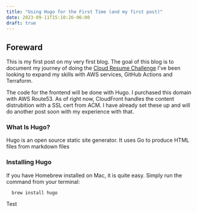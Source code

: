 ```yaml
---
title: "Using Hugo for the First Time (and my first post)"
date: 2023-09-11T15:10:26-06:00
draft: true
---
```


## Foreward

This is my first post on my very first blog.  The goal of this blog is to document
my journey of doing the [Cloud Resume Challenge](https://cloudresumechallenge.dev/)
I've been looking to expand my skills with AWS services, GitHub Actions and Terraform.

The code for the frontend will be done with Hugo. I purchased this domain with AWS Route53.
As of right now, CloudFront handles the content distrubition with a SSL cert from ACM.
I have already set these up and will do another post soon with my experience with that.

### What Is Hugo?

Hugo is an open source static site generator.  It uses Go to produce HTML files from markdown files

### Installing Hugo

If you have Homebrew installed on Mac, it is quite easy. Simply run the command from your terminal:

```
  brew install hugo
```

Test
